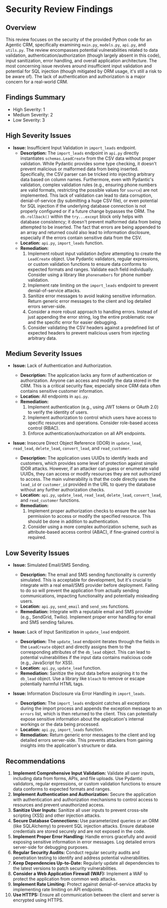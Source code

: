 # Security Review Findings

## Overview

This review focuses on the security of the provided Python code for an Agentic CRM, specifically examining `main.py`, `models.py`, `api.py`, and `utils.py`. The review encompasses potential vulnerabilities related to data validation, authentication/authorization (though largely absent in this code), input sanitization, error handling, and overall application architecture.  The most concerning issue revolves around insufficient input validation and potential for SQL injection (though mitigated by ORM usage, it's still a risk to be aware of).  The lack of authentication and authorization is a major concern for a real-world CRM.

## Findings Summary

*   High Severity: 1
*   Medium Severity: 2
*   Low Severity: 3

## High Severity Issues

*   **Issue:** Insufficient Input Validation in `import_leads` endpoint.
    *   **Description:** The `import_leads` endpoint in `api.py` directly instantiates `schemas.LeadCreate` from the CSV data without proper validation.  While Pydantic provides some type checking, it doesn't prevent malicious or malformed data from being inserted.  Specifically, the CSV parser can be tricked into injecting arbitrary data based on column names.  Furthermore, even with Pydantic's validation, complex validation rules (e.g., ensuring phone numbers are valid formats, restricting the possible values for `source`) are not implemented.  This lack of validation can lead to data corruption, denial-of-service (by submitting a huge CSV file), or even potential for SQL injection if the underlying database connection is not properly configured or if a future change bypasses the ORM. The `db.rollback()` within the `try...except` block only helps with database consistency; it doesn't prevent malformed data from being attempted to be inserted. The fact that errors are being appended to an array and returned could also lead to information disclosure, especially if the errors contain sensitive data from the CSV.
    *   **Location:** `api.py`, `import_leads` function.
    *   **Remediation:**
        1.  Implement robust input validation *before* attempting to create the `LeadCreate` object. Use Pydantic validators, regular expressions, or custom validation functions to ensure data conforms to expected formats and ranges. Validate each field individually.  Consider using a library like `phonenumbers` for phone number validation.
        2.  Implement rate limiting on the `import_leads` endpoint to prevent denial-of-service attacks.
        3.  Sanitize error messages to avoid leaking sensitive information.  Return generic error messages to the client and log detailed errors server-side.
        4. Consider a more robust approach to handling errors. Instead of just appending the error string, log the entire problematic row and the specific error for easier debugging.
        5. Consider validating the CSV headers against a predefined list of expected headers to prevent malicious users from injecting arbitrary data.

## Medium Severity Issues

*   **Issue:** Lack of Authentication and Authorization.
    *   **Description:** The application lacks any form of authentication or authorization.  Anyone can access and modify the data stored in the CRM. This is a critical security flaw, especially since CRM data often contains sensitive customer information.
    *   **Location:** All endpoints in `api.py`.
    *   **Remediation:**
        1.  Implement authentication (e.g., using JWT tokens or OAuth 2.0) to verify the identity of users.
        2.  Implement authorization to control which users have access to specific resources and operations.  Consider role-based access control (RBAC).
        3.  Enforce authentication/authorization on all API endpoints.

*   **Issue:** Insecure Direct Object Reference (IDOR) in `update_lead`, `read_lead`, `delete_lead`, `convert_lead`, and `read_customer`.
    *   **Description:** The application uses UUIDs to identify leads and customers, which provides some level of protection against simple IDOR attacks. However, if an attacker can guess or enumerate valid UUIDs, they can access or modify resources they are not authorized to access. The main vulnerability is that the code directly uses the `lead_id` or `customer_id` provided in the URL to query the database without any further authorization checks.
    *   **Location:** `api.py`, `update_lead`, `read_lead`, `delete_lead`, `convert_lead`, and `read_customer` functions.
    *   **Remediation:**
        1.  Implement proper authorization checks to ensure the user has permission to access or modify the specified resource. This should be done in addition to authentication.
        2.  Consider using a more complex authorization scheme, such as attribute-based access control (ABAC), if fine-grained control is required.

## Low Severity Issues

*   **Issue:** Simulated Email/SMS Sending.
    *   **Description:** The email and SMS sending functionality is currently simulated. This is acceptable for development, but it's crucial to integrate with a real email/SMS provider before deployment.  Failing to do so will prevent the application from actually sending communications, impacting functionality and potentially misleading users.
    *   **Location:** `api.py`, `send_email` and `send_sms` functions.
    *   **Remediation:** Integrate with a reputable email and SMS provider (e.g., SendGrid, Twilio).  Implement proper error handling for email and SMS sending failures.

*   **Issue:** Lack of Input Sanitization in `update_lead` endpoint.
    *   **Description:** The `update_lead` endpoint iterates through the fields in the `LeadCreate` object and directly assigns them to the corresponding attributes of the `db_lead` object. This can lead to potential vulnerabilities if the input data contains malicious code (e.g., JavaScript for XSS).
    *   **Location:** `api.py`, `update_lead` function.
    *   **Remediation:** Sanitize the input data before assigning it to the `db_lead` object. Use a library like `bleach` to remove or escape potentially harmful HTML tags.

*   **Issue:** Information Disclosure via Error Handling in `import_leads`.
    *   **Description:** The `import_leads` endpoint catches all exceptions during the import process and appends the exception message to an `errors` list, which is then returned to the client. This can potentially expose sensitive information about the application's internal workings or the data being processed.
    *   **Location:** `api.py`, `import_leads` function.
    *   **Remediation:** Return generic error messages to the client and log detailed errors server-side. This prevents attackers from gaining insights into the application's structure or data.

## Recommendations

1.  **Implement Comprehensive Input Validation:** Validate all user inputs, including data from forms, APIs, and file uploads. Use Pydantic validators, regular expressions, or custom validation functions to ensure data conforms to expected formats and ranges.
2.  **Implement Authentication and Authorization:** Secure the application with authentication and authorization mechanisms to control access to resources and prevent unauthorized access.
3.  **Sanitize User Inputs:** Sanitize all user inputs to prevent cross-site scripting (XSS) and other injection attacks.
4.  **Secure Database Connections:** Use parameterized queries or an ORM (like SQLAlchemy) to prevent SQL injection attacks. Ensure database credentials are stored securely and are not exposed in the code.
5.  **Implement Proper Error Handling:** Handle errors gracefully and avoid exposing sensitive information in error messages. Log detailed errors server-side for debugging purposes.
6.  **Regular Security Audits:** Conduct regular security audits and penetration testing to identify and address potential vulnerabilities.
7.  **Keep Dependencies Up-to-Date:** Regularly update all dependencies to the latest versions to patch security vulnerabilities.
8.  **Consider a Web Application Firewall (WAF):** Implement a WAF to protect the application from common web attacks.
9.  **Implement Rate Limiting:** Protect against denial-of-service attacks by implementing rate limiting on API endpoints.
10. **Use HTTPS:** Ensure all communication between the client and server is encrypted using HTTPS.